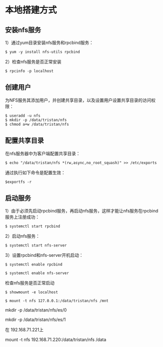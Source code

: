 # 本地搭建方式

## 安装nfs服务

1）通过yum目录安装nfs服务和rpcbind服务：

```
$ yum -y install nfs-utils rpcbind
```

2）检查nfs服务是否正常安装

```
$ rpcinfo -p localhost
```

## 创建用户

为NFS服务其添加用户，并创建共享目录，以及设置用户设置共享目录的访问权限：

```
$ useradd -u nfs
$ mkdir -p /data/tristan/nfs
$ chmod a+w /data/tristan/nfs
```

## 配置共享目录

在nfs服务器中为客户端配置共享目录：

```
$ echo "/data/tristan/nfs *(rw,async,no_root_squash)" >> /etc/exports
```

通过执行如下命令是配置生效：

```
$exportfs -r
```

## 启动服务

1）由于必须先启动rpcbind服务，再启动nfs服务，这样才能让nfs服务在rpcbind服务上注册成功：

```
$ systemctl start rpcbind
```

2）启动nfs服务：

```
$ systemctl start nfs-server
```

3）设置rpcbind和nfs-server开机启动：

```
$ systemctl enable rpcbind

$ systemctl enable nfs-server
```

检查nfs服务是否正常启动

```
$ showmount -e localhost

$ mount -t nfs 127.0.0.1:/data/tristan/nfs /mnt
```



mkdir -p /data/tristan/nfs/es/0

mkdir -p /data/tristan/nfs/es/1

在 192.168.71.221上 

mount -t nfs 192.168.71.220:/data/tristan/nfs 	/data